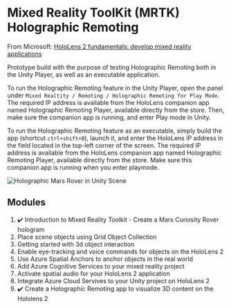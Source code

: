 # Mixed Reality ToolKit (MRTK) Holographic Remoting

From Microsoft: [HoloLens 2 fundamentals: develop mixed reality applications](https://docs.microsoft.com/en-us/learn/paths/beginner-hololens-2-tutorials/)

Prototype build with the purpose of testing Holographic Remoting both in the Unity Player, as well as an executable application.

To run the Holographic Remoting feature in the Unity Player, open the panel under `Mixed Realtity / Remoting / Holographic Remoting for Play Mode`. The required IP address is available from the HoloLens companion app named Holographic Remoting Player, available directly from the store. Then, make sure the companion app is running, and enter Play mode in Unity.

To run the Holographic Remoting feature as an executable, simply build the app (shortcut `ctrl+shift+B`), launch it, and enter the HoloLens IP address in the field located in the top-left corner of the screen. The required IP address is available from the HoloLens companion app named Holographic Remoting Player, available directly from the store. Make sure this companion app is running when you enter playmode.

![Holographic Mars Rover in Unity Scene](https://docs.microsoft.com/en-us/learn/modules/pc-holographic-remoting-tutorials/media/holographic-remoting.png#lightbox)

## Modules

 1. ✔️ Introduction to Mixed Reality Toolkit - Create a Mars Curiosity Rover hologram
 2. Place scene objects using Grid Object Collection
 3. Getting started with 3d object interaction
 4. Enable eye-tracking and voice commands for objects on the HoloLens 2
 5. Use Azure Spatial Anchors to anchor objects in the real world
 6. Add Azure Cognitive Services to your mixed reality project
 7. Activate spatial audio for your HoloLens 2 application
 8. Integrate Azure Cloud Servives to your Unity project on HoloLens 2
 9. ✔️ Create a Holographic Remoting app to visualize 3D content on the Hololens 2

